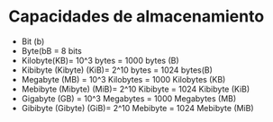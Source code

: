 # Capacidades de almacenamiento

- Bit (b)
- Byte(bB = 8 bits
- Kilobyte(KB)= 10^3 bytes = 1000 bytes (B)
- Kibibyte (Kibyte) (KiB)= 2^10 bytes = 1024 bytes(B)
- Megabyte (MB) = 10^3 Kilobytes = 1000 Kilobytes (KB)
- Mebibyte (Mibyte) (MiB)= 2^10 Kibibyte = 1024 Kibibyte (KiB)
- Gigabyte (GB) = 10^3 Megabytes = 1000 Megabytes (MB)
- Gibibyte (Gibyte) (GiB)= 2^10 Mebibyte = 1024 Mebibyte (MiB)